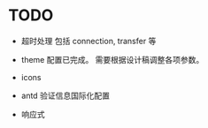 # TODO

- 超时处理 包括 connection, transfer 等

- theme 配置已完成。 需要根据设计稿调整各项参数。

- icons

- antd 验证信息国际化配置

- 响应式
